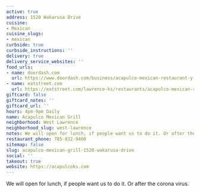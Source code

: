 ```yaml
---
active: true
address: 1520 Wakarusa Drive
cuisine:
- Mexican
cuisine_slugs:
- mexican
curbside: true
curbside_instructions: ''
delivery: true
delivery_service_websites: ''
food_urls:
- name: doordash.com
  url: https://www.doordash.com/business/acapulco-mexican-restaurant-y-cantina-6798/
- name: eatstreet.com
  url: https://eatstreet.com/lawrence-ks/restaurants/acapulco-mexican-restaurant
giftcard: false
giftcard_notes: ''
giftcard_url: ''
hours: 4pm-9pm Daily
name: Acapulco Mexican Grill
neighborhood: West Lawrence
neighborhood_slug: west-lawrence
notes: We will open for lunch, if people want us to do it. Or after the corona virus.
restaurant_phone: 785-832-9400
sitemap: false
slug: acapulco-mexican-grill-1520-wakarusa-drive
social: ''
takeout: true
website: https://acapulcoks.com
---
```


We will open for lunch, if people want us to do it. Or after the corona virus.